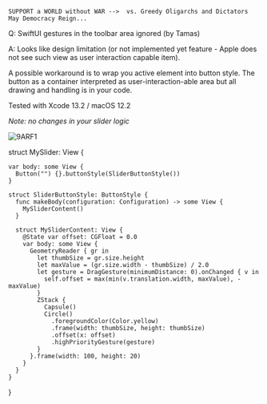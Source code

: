 ```
SUPPORT a WORLD without WAR -->  vs. Greedy Oligarchs and Dictators
May Democracy Reign... 
```

Q: SwiftUI gestures in the toolbar area ignored (by Tamas)

A: Looks like design limitation (or not implemented yet feature - Apple does not see such view as user interaction capable item).

A possible workaround is to wrap you active element into button style. The button as a container interpreted as user-interaction-able area but all drawing and handling is in your code.

Tested with Xcode 13.2 / macOS 12.2

*Note: no changes in your slider logic*

![9ARF1](https://user-images.githubusercontent.com/62171579/174335597-f780c587-4d41-434f-a86e-56656705a641.gif)

  struct MySlider: View {

    var body: some View {
      Button("") {}.buttonStyle(SliderButtonStyle())
    }

    struct SliderButtonStyle: ButtonStyle {
      func makeBody(configuration: Configuration) -> some View {
        MySliderContent()
      }

      struct MySliderContent: View {
        @State var offset: CGFloat = 0.0
        var body: some View {
          GeometryReader { gr in
            let thumbSize = gr.size.height
            let maxValue = (gr.size.width - thumbSize) / 2.0
            let gesture = DragGesture(minimumDistance: 0).onChanged { v in
              self.offset = max(min(v.translation.width, maxValue), -maxValue)
            }
            ZStack {
              Capsule()
              Circle()
                .foregroundColor(Color.yellow)
                .frame(width: thumbSize, height: thumbSize)
                .offset(x: offset)
                .highPriorityGesture(gesture)
            }
          }.frame(width: 100, height: 20)
        }
      }
    }
  }

